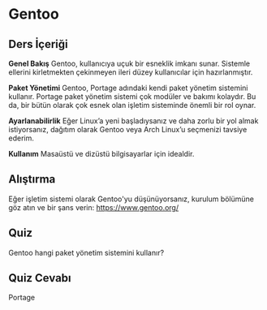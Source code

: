 # Gentoo

## Ders İçeriği

<b>Genel Bakış</b>
Gentoo, kullanıcıya uçuk bir esneklik imkanı sunar. Sistemle ellerini kirletmekten çekinmeyen ileri düzey kullanıcılar için hazırlanmıştır.

<b>Paket Yönetimi</b>
Gentoo, Portage adındaki kendi paket yönetim sistemini kullanır. Portage paket yönetim sistemi çok modüler ve bakımı kolaydır. Bu da, bir bütün olarak çok esnek olan işletim sisteminde önemli bir rol oynar.

<b>Ayarlanabilirlik</b>
Eğer Linux’a yeni başladıysanız ve daha zorlu bir yol almak istiyorsanız, dağıtım olarak Gentoo veya Arch Linux’u seçmenizi tavsiye ederim. 

<b>Kullanım</b>
Masaüstü ve dizüstü bilgisayarlar için idealdir.

## Alıştırma

Eğer işletim sistemi olarak Gentoo'yu düşünüyorsanız, kurulum bölümüne göz atın ve bir şans verin: <a href='https://www.gentoo.org/'>https://www.gentoo.org/</a>

## Quiz

Gentoo hangi paket yönetim sistemini kullanır?

## Quiz Cevabı

Portage
